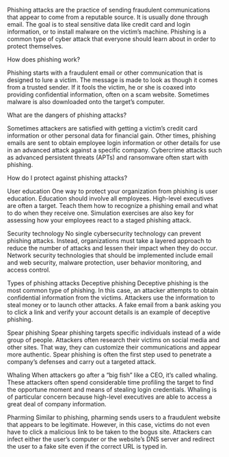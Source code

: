 Phishing attacks are the practice of sending fraudulent communications that appear to come from a reputable source. It is usually done through email. The goal is to steal sensitive data like credit card and login information, or to install malware on the victim’s machine. Phishing is a common type of cyber attack that everyone should learn about in order to protect themselves. 

How does phishing work?

Phishing starts with a fraudulent email or other communication that is designed to lure a victim. The message is made to look as though it comes from a trusted sender. If it fools the victim, he or she is coaxed into providing confidential information, often on a scam website. Sometimes malware is also downloaded onto the target’s computer.

What are the dangers of phishing attacks?

Sometimes attackers are satisfied with getting a victim’s credit card information or other personal data for financial gain. Other times, phishing emails are sent to obtain employee login information or other details for use in an advanced attack against a specific company. Cybercrime attacks such as advanced persistent threats (APTs) and ransomware often start with phishing.

How do I protect against phishing attacks?

User education
One way to protect your organization from phishing is user education. Education should involve all employees. High-level executives are often a target. Teach them how to recognize a phishing email and what to do when they receive one. Simulation exercises are also key for assessing how your employees react to a staged phishing attack.

Security technology
No single cybersecurity technology can prevent phishing attacks. Instead, organizations must take a layered approach to reduce the number of attacks and lessen their impact when they do occur. Network security technologies that should be implemented include email and web security, malware protection, user behavior monitoring, and access control.

Types of phishing attacks
Deceptive phishing
Deceptive phishing is the most common type of phishing. In this case, an attacker attempts to obtain confidential information from the victims. Attackers use the information to steal money or to launch other attacks. A fake email from a bank asking you to click a link and verify your account details is an example of deceptive phishing.

Spear phishing
Spear phishing targets specific individuals instead of a wide group of people. Attackers often research their victims on social media and other sites. That way, they can customize their communications and appear more authentic. Spear phishing is often the first step used to penetrate a company’s defenses and carry out a targeted attack.

Whaling
When attackers go after a “big fish” like a CEO, it’s called whaling. These attackers often spend considerable time profiling the target to find the opportune moment and means of stealing login credentials. Whaling is of particular concern because high-level executives are able to access a great deal of company information.

Pharming
Similar to phishing, pharming sends users to a fraudulent website that appears to be legitimate. However, in this case, victims do not even have to click a malicious link to be taken to the bogus site. Attackers can infect either the user’s computer or the website’s DNS server and redirect the user to a fake site even if the correct URL is typed in.